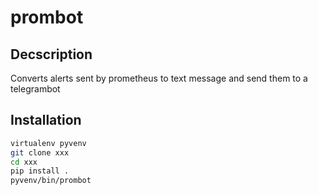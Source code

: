 # prombot

## Decscription

Converts alerts sent by prometheus to text message and send them to a telegrambot

## Installation

```sh
virtualenv pyvenv
git clone xxx
cd xxx
pip install .
pyvenv/bin/prombot
```

